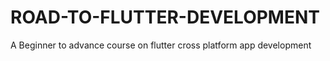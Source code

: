 # ROAD-TO-FLUTTER-DEVELOPMENT
A Beginner to advance course on flutter cross platform app development
